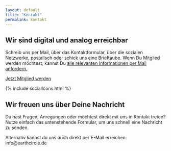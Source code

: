 ```yaml
---
layout: default
title: "Kontakt"
permalink: kontakt
---
```


<section class="hero-banner hero-kontakt d-flex mobile-hero">
    <div class="c-banner d-lg-block z-1 position-absolute top-0 bottom-0 start-0 end-0"></div>
    <div class="bg-banner d-none d-sm-block position-absolute top-0 bottom-0 start-0 end-0 bg-black bg-opacity-50 z-2 z-lg-0"></div>
    <div class="container-fluid text-white position-relative align-items-end justify-content-end z-2">
        <div class="mx-1 mx-sm-2 mx-md-3 mx-lg-4 mx-xl-5 my-3 my-md-4 py-3 py-sm-0">
            <div class="row">
                <div class="col-md-10 col-lg-7 offset-lg-4">
                    <h2 class="display-3  fw-bold">Wir sind digital und analog erreichbar</h2>
                    <p class="lead mb-4">Schreib uns per Mail, über das Kontaktformular, über die sozialen Netzwerke, postalisch oder <span class="fw-bold">schick uns eine Brieftaube.</span> Wenn Du Mitglied werden möchtest, kannst Du <a href="{{ site.baseurl }}/ueber-uns#mitgliedsantrag" class="text-white">alle relevanten Informationen per Mail anfordern.</a></p>
                    <a href="{{ site.baseurl }}/ueber-uns#mitgliedsantrag" class="btn btn-primary btn-lg">Jetzt Mitglied werden</a>
                </div>
            </div>
        </div>
    </div>
</section>

<a name="kontaktformular" id="kontaktformular"></a>

<section>
    <div class="container-fluid pt-4 pb-4">
        <div class="pt-4 pb-4 p-1 pt-4 pb-4 px-sm-2 px-md-3 p-sm-4">
            <div class="row mb-3 d-flex align-items-start">
                <div class="col-lg-3 offset-lg-1 mb-4 mb-lg-0">
                    <div class="big-social-icon-wrapper">
                        {% include socialIcons.html %}
                    </div>
                </div>
                <div class="col-lg-7">
                    <div class="pb-4">
                        <h2 class="text-primary fw-bold mb-3">Wir freuen uns über Deine Nachricht</h2>
                        <p class="lead">Du hast Fragen, Anregungen oder möchtest direkt mit uns in Kontakt treten? <span class="fw-bold">Nutze einfach das untenstehende Formular,</span> um uns schnell eine Nachricht zu senden.</p>
                        <p>Alternativ kannst du uns auch direkt per E-Mail erreichen: <br/><span class="text-primary">info@earthcircle.de</span></p> 
                        <!-- React-Formular -->
                        <div class="form mt-4 pt-4" data-type="contact" data-id="ct-1"></div>
                    </div>
                </div>
            </div>
        </div>
    </div>
</section>